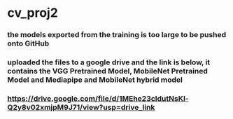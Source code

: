# cv_proj2
### the models exported from the training is too large to be pushed onto GitHub
### uploaded the files to a google drive and the link is below, it contains the VGG Pretrained Model, MobileNet Pretrained Model and Mediapipe and MobileNet hybrid model
### https://drive.google.com/file/d/1MEhe23cldutNsKl-Q2y8v02xmjpM9J71/view?usp=drive_link


